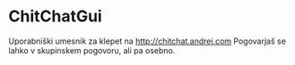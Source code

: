 # ChitChatGui

Uporabniški umesnik za klepet na http://chitchat.andrej.com
Pogovarjaš se lahko v skupinskem pogovoru, ali pa osebno.
